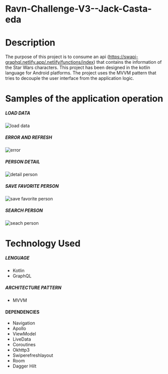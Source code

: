 # Ravn-Challenge-V3--Jack-Casta-eda

# Description
The purpose of this project is to consume an api (https://swapi-graphql.netlify.app/.netlify/functions/index) that contains the information of the Star Wars characters. This project has been designed in the kotlin language for Android platforms. The project uses the MVVM pattern that tries to decouple the user interface from the application logic.

# Samples of the application operation

##### LOAD DATA
![load data](https://user-images.githubusercontent.com/97753832/166079071-77fce822-c158-48ad-a846-c4532b886f5d.gif)

##### ERROR AND REFRESH
![error](https://user-images.githubusercontent.com/97753832/166079076-b810f943-c592-4c2d-b768-7a96629cf25c.gif)

##### PERSON DETAIL
![detail person](https://user-images.githubusercontent.com/97753832/166079075-7b6a13d0-dc41-46ab-a2d4-3e0efc964665.gif)

##### SAVE FAVORITE PERSON
![save favorite person](https://user-images.githubusercontent.com/97753832/166079074-e7f3c1ed-d4c0-46a6-a2b5-c9d658ef6f3c.gif)

##### SEARCH PERSON
![seach person](https://user-images.githubusercontent.com/97753832/166079073-8f7dec3a-bfeb-453d-b2e9-d7e4d934915c.gif)



# Technology Used
##### LENGUAGE
- Kotlin
- GraphQL
##### ARCHITECTURE PATTERN
- MVVM
#### DEPENDENCIES
- Navigation
- Apollo
- ViewModel
- LiveData
- Coroutines
- Okhttp3
- Swiperefreshlayout
- Room
- Dagger Hilt

